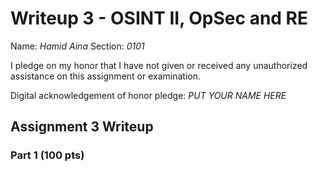 Writeup 3 - OSINT II, OpSec and RE
======

Name: *Hamid Aina*
Section: *0101*

I pledge on my honor that I have not given or received any unauthorized assistance on this assignment or examination.

Digital acknowledgement of honor pledge: *PUT YOUR NAME HERE*

## Assignment 3 Writeup

### Part 1 (100 pts)


